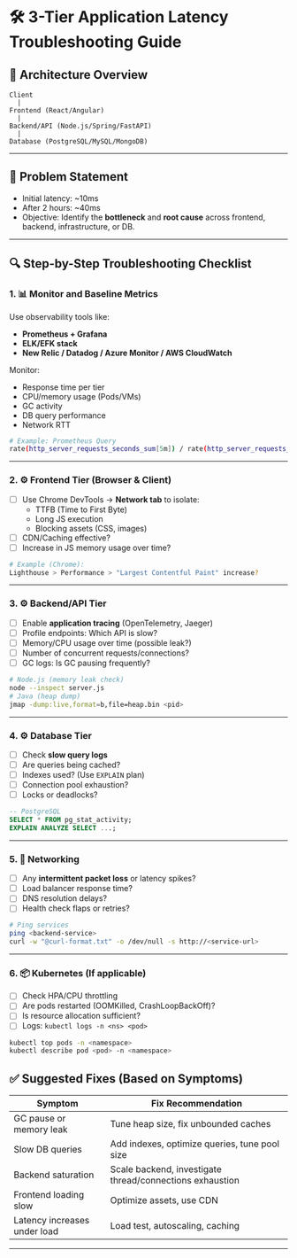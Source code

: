 
# 🛠️ 3-Tier Application Latency Troubleshooting Guide

## 📌 Architecture Overview

```
Client
  |
Frontend (React/Angular)
  |
Backend/API (Node.js/Spring/FastAPI)
  |
Database (PostgreSQL/MySQL/MongoDB)
```

---

## 🚨 Problem Statement

- Initial latency: ~10ms
- After 2 hours: ~40ms
- Objective: Identify the **bottleneck** and **root cause** across frontend, backend, infrastructure, or DB.

---

## 🔍 Step-by-Step Troubleshooting Checklist

### 1. 📊 Monitor and Baseline Metrics

Use observability tools like:
- **Prometheus + Grafana**
- **ELK/EFK stack**
- **New Relic / Datadog / Azure Monitor / AWS CloudWatch**

Monitor:
- Response time per tier
- CPU/memory usage (Pods/VMs)
- GC activity
- DB query performance
- Network RTT

```bash
# Example: Prometheus Query
rate(http_server_requests_seconds_sum[5m]) / rate(http_server_requests_seconds_count[5m])
```

---

### 2. ⚙️ Frontend Tier (Browser & Client)

- [ ] Use Chrome DevTools → **Network tab** to isolate:
  - TTFB (Time to First Byte)
  - Long JS execution
  - Blocking assets (CSS, images)
- [ ] CDN/Caching effective?
- [ ] Increase in JS memory usage over time?

```bash
# Example (Chrome):
Lighthouse > Performance > "Largest Contentful Paint" increase?
```

---

### 3. ⚙️ Backend/API Tier

- [ ] Enable **application tracing** (OpenTelemetry, Jaeger)
- [ ] Profile endpoints: Which API is slow?
- [ ] Memory/CPU usage over time (possible leak?)
- [ ] Number of concurrent requests/connections?
- [ ] GC logs: Is GC pausing frequently?

```bash
# Node.js (memory leak check)
node --inspect server.js
# Java (heap dump)
jmap -dump:live,format=b,file=heap.bin <pid>
```

---

### 4. ⚙️ Database Tier

- [ ] Check **slow query logs**
- [ ] Are queries being cached?
- [ ] Indexes used? (Use `EXPLAIN` plan)
- [ ] Connection pool exhaustion?
- [ ] Locks or deadlocks?

```sql
-- PostgreSQL
SELECT * FROM pg_stat_activity;
EXPLAIN ANALYZE SELECT ...;
```

---

### 5. 🔁 Networking

- [ ] Any **intermittent packet loss** or latency spikes?
- [ ] Load balancer response time?
- [ ] DNS resolution delays?
- [ ] Health check flaps or retries?

```bash
# Ping services
ping <backend-service>
curl -w "@curl-format.txt" -o /dev/null -s http://<service-url>
```

---

### 6. 📦 Kubernetes (If applicable)

- [ ] Check HPA/CPU throttling
- [ ] Are pods restarted (OOMKilled, CrashLoopBackOff)?
- [ ] Is resource allocation sufficient?
- [ ] Logs: `kubectl logs -n <ns> <pod>`

```bash
kubectl top pods -n <namespace>
kubectl describe pod <pod> -n <namespace>
```

## ✅ Suggested Fixes (Based on Symptoms)

| Symptom                              | Fix Recommendation                                      |
|-------------------------------------|----------------------------------------------------------|
| GC pause or memory leak             | Tune heap size, fix unbounded caches                    |
| Slow DB queries                     | Add indexes, optimize queries, tune pool size           |
| Backend saturation                  | Scale backend, investigate thread/connections exhaustion|
| Frontend loading slow               | Optimize assets, use CDN                                |
| Latency increases under load        | Load test, autoscaling, caching                         |

---

